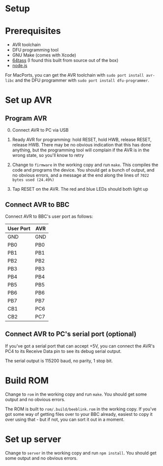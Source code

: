 # Setup

# Prerequisites

* AVR toolchain
* DFU programming tool
* GNU Make (comes with Xcode)
* [64tass](https://sourceforge.net/projects/tass64/) (I found this
  built from source out of the box)
* [node.js](https://nodejs.org/en/download/)

For MacPorts, you can get the AVR toolchain with `sudo port install
avr-libc` and the DFU programmer with `sudo port install
dfu-programmer`.

# Set up AVR

## Program AVR ##

0. Connect AVR to PC via USB

1. Ready AVR for programming: hold RESET, hold HWB, release RESET,
   release HWB. There may be no obvious indication that this has done
   anything, but the programming tool will complain if the AVR is in
   the wrong state, so you'll know to retry
   
2. Change to `firmware` in the working copy and run `make`. This
   compiles the code and programs the device. You should get a bunch
   of output, and no obvious errors, and a message at the end along
   the lines of `7022 bytes used (24.49%)`
   
3. Tap RESET on the AVR. The red and blue LEDs should both light up

## Connect AVR to BBC ##

Connect AVR to BBC's user port as follows:

| User Port | AVR |
| --- | --- |
| GND | GND | 
| PB0 | PB0 |
| PB1 | PB1 |
| PB2 | PB2 |
| PB3 | PB3 |
| PB4 | PB4 |
| PB5 | PB5 |
| PB6 | PB6 |
| PB7 | PB7 |
| CB1 | PC6 |
| CB2 | PC7 |

## Connect AVR to PC's serial port (optional) ##

If you've got a serial port that can accept +5V, you can connect the
AVR's PC4 to its Receive Data pin to see its debug serial output.

The serial output is 115200 baud, no parity, 1 stop bit.

# Build ROM

Change to `rom` in the working copy and run `make`. You should get
some output and no obvious errors.

The ROM is built to `rom/.build/beeblink.rom` in the working copy. If
you've got some way of getting files over to your BBC already, easiest
to copy it over using that - but if not, you can sort it out in a
moment.

# Set up server

Change to `server` in the working copy and run `npm install`. You
should get some output and no obvious errors.

